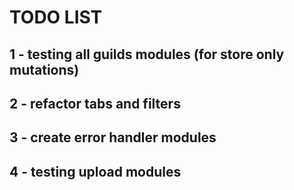 # TODO LIST

## 1 - testing all guilds modules (for store only mutations)

## 2 - refactor tabs and filters

## 3 - create error handler modules

## 4 - testing upload modules
